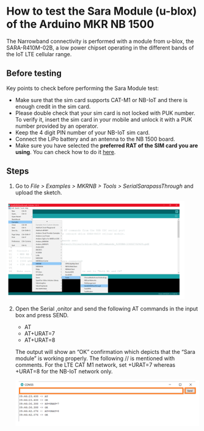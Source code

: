 # How to test the Sara Module (u-blox) of the Arduino MKR NB 1500

The Narrowband connectivity is performed with a module from u-blox, the SARA-R410M-02B, a low power chipset operating in the different bands of the IoT LTE cellular range.

## Before testing

Key points to check before performing the Sara Module test:
* Make sure that the sim card supports CAT-M1 or NB-IoT and there is enough credit in the sim card.
* Please double check that your sim card is not locked with PUK number. To verify it, insert the sim card in your mobile and unlock it with a PUK number provided by an operator. 
* Keep the 4 digit PIN number of your NB-IoT sim card.
* Connect the LiPo battery and an antenna to the NB 1500 board.
* Make sure you have selected the **preferred RAT of the SIM card you are using**. You can check how to do it [here](https://github.com/charlesbones/HC/blob/drivePush/Hardware/Boards/How_to_change_the_Radio_Access_Technology_(RAT)_on_MKR_NB_1500.md#how-to-change-the-radio-access-technology-rat-on-mkr-nb-1500).

## Steps

1. Go to *File > Examples > MKRNB > Tools > SerialSarapassThrough* and upload the sketch.

![Example location](/assets/img/hardware/boards/SaraTest3.png)

2. Open the Serial ,onitor and send the following AT commands in the input box and press SEND.
   * AT
   * AT+URAT=7                 
   * AT+URAT=8  

   The output will show an “OK” confirmation which depicts that the “Sara module” is working properly. The following // is mentioned with comments. For the LTE CAT M1 network, set +URAT=7 whereas +URAT=8 for the NB-IoT network only. 
   
   ![Example location](/assets/img/hardware/boards/SaraTest4.png)
   

